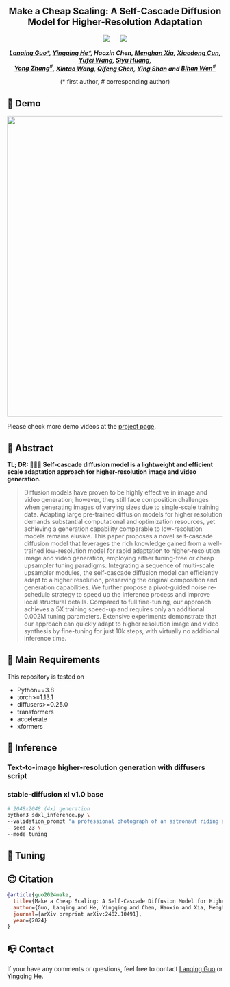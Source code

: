 <div align="center">

<h2>Make a Cheap Scaling: A Self-Cascade Diffusion Model for Higher-Resolution Adaptation</h2> 

 <a href='https://arxiv.org/abs/2402.10491'><img src='https://img.shields.io/badge/ArXiv-2305.18247-red'></a> &nbsp;&nbsp;&nbsp;&nbsp;&nbsp;<a href='https://guolanqing.github.io/Self-Cascade/'><img src='https://img.shields.io/badge/Project-Page-Green'></a> 
  

_**[Lanqing Guo*](https://github.com/GuoLanqing), [Yingqing He*](https://github.com/YingqingHe), Haoxin Chen, [Menghan Xia]((https://menghanxia.github.io/)), [Xiaodong Cun](http://vinthony.github.io/), [Yufei Wang](https://wyf0912.github.io), [Siyu Huang](https://siyuhuang.github.io),<br> 
[Yong Zhang<sup>#](https://yzhang2016.github.io), [Xintao Wang](https://xinntao.github.io/), [Qifeng Chen](https://cqf.io/), [Ying Shan](https://scholar.google.com/citations?hl=zh-CN&user=4oXBp9UAAAAJ) and [Bihan Wen<sup>#](https://personal.ntu.edu.sg/bihan.wen/)**_


(* first author, # corresponding author)

</div>

## 🥳 Demo
<p align="center"> 
<img src="assets/video_demo.gif" width="700px"> </p>

Please check more demo videos at the [project page](https://guolanqing.github.io/Self-Cascade/).

## 🔆 Abstract
<b>TL; DR: 🤗🤗🤗 **Self-cascade diffusion model** is a lightweight and efficient scale adaptation approach for higher-resolution image and video generation.</b>

> Diffusion models have proven to be highly effective in image and video generation; however, they still face composition challenges when generating images of varying sizes due to single-scale training data. Adapting large pre-trained diffusion models for higher resolution demands substantial computational and optimization resources, yet achieving a generation capability comparable to low-resolution models remains elusive. This paper proposes a novel self-cascade diffusion model that leverages the rich knowledge gained from a well-trained low-resolution model for rapid adaptation to higher-resolution image and video generation, employing either tuning-free or cheap upsampler tuning paradigms. Integrating a sequence of multi-scale upsampler modules, the self-cascade diffusion model can efficiently adapt to a higher resolution, preserving the original composition and generation capabilities. We further propose a pivot-guided noise re-schedule strategy to speed up the inference process and improve local structural details. Compared to full fine-tuning, our approach achieves a 5X training speed-up and requires only an additional 0.002M tuning parameters. Extensive experiments demonstrate that our approach can quickly adapt to higher resolution image and video synthesis by fine-tuning for just 10k steps, with virtually no additional inference time.

## 🔎 Main Requirements
This repository is tested on
* Python==3.8
* torch>=1.13.1
* diffusers>=0.25.0
* transformers
* accelerate
* xformers

## 💫 Inference

### Text-to-image higher-resolution generation with diffusers script
### stable-diffusion xl v1.0 base 
```bash
# 2048x2048 (4x) generation
python3 sdxl_inference.py \
--validation_prompt "a professional photograph of an astronaut riding a horse" \
--seed 23 \
--mode tuning
```


## 💫 Tuning




## 😉 Citation
```bib
@article{guo2024make,
  title={Make a Cheap Scaling: A Self-Cascade Diffusion Model for Higher-Resolution Adaptation},
  author={Guo, Lanqing and He, Yingqing and Chen, Haoxin and Xia, Menghan and Cun, Xiaodong and Wang, Yufei and Huang, Siyu and Zhang, Yong and Wang, Xintao and Chen, Qifeng and others},
  journal={arXiv preprint arXiv:2402.10491},
  year={2024}
}
```


## 📭 Contact
If your have any comments or questions, feel free to contact  [Lanqing Guo](lanqing001@e.ntu.edu.sg) or [Yingqing He](yhebm@connect.ust.hk).
